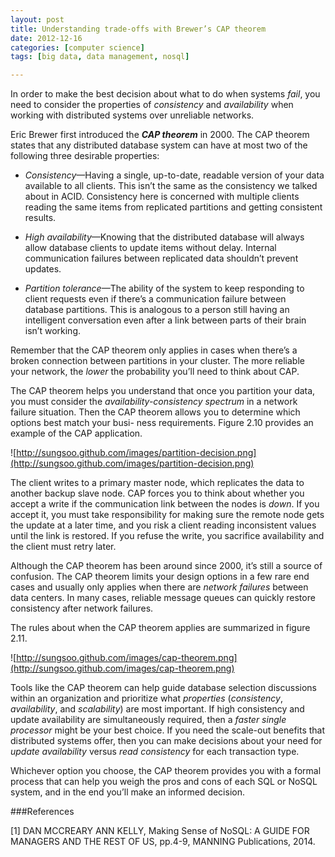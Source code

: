 ```yaml
---
layout: post
title: Understanding trade-offs with Brewer’s CAP theorem
date: 2012-12-16 
categories: [computer science]
tags: [big data, data management, nosql]

---
```


In order to make the best decision about what to do when systems *fail*, you need to consider the properties of *consistency* and *availability* when working with distributed systems over unreliable networks.
Eric Brewer first introduced the ***CAP theorem*** in 2000. The CAP theorem states that any distributed database system can have at most two of the following three desirable properties:
* *Consistency*—Having a single, up-to-date, readable version of your data available to all clients. This isn’t the same as the consistency we talked about in ACID. Consistency here is concerned with multiple clients reading the same items from replicated partitions and getting consistent results.
* *High availability*—Knowing that the distributed database will always allow database clients to update items without delay. Internal communication failures between replicated data shouldn’t prevent updates.
* *Partition tolerance*—The ability of the system to keep responding to client requests even if there’s a communication failure between database partitions. This is analogous to a person still having an intelligent conversation even after a link between parts of their brain isn’t working.
Remember that the CAP theorem only applies in cases when there’s a broken connection between partitions in your cluster. The more reliable your network, the *lower* the probability you’ll need to think about CAP.
The CAP theorem helps you understand that once you partition your data, you must consider the *availability-consistency spectrum* in a network failure situation. Then the CAP theorem allows you to determine which options best match your busi- ness requirements. Figure 2.10 provides an example of the CAP application.

![http://sungsoo.github.com/images/partition-decision.png](http://sungsoo.github.com/images/partition-decision.png)The client writes to a primary master node, which replicates the data to another backup slave node. CAP forces you to think about whether you accept a write if the communication link between the nodes is *down*. If you accept it, you must take responsibility for making sure the remote node gets the update at a later time, and you risk a client reading inconsistent values until the link is restored. If you refuse the write, you sacrifice availability and the client must retry later.
Although the CAP theorem has been around since 2000, it’s still a source of confusion. The CAP theorem limits your design options in a few rare end cases and usually only applies when there are *network failures* between data centers. In many cases, reliable message queues can quickly restore consistency after network failures.
The rules about when the CAP theorem applies are summarized in figure 2.11.

![http://sungsoo.github.com/images/cap-theorem.png](http://sungsoo.github.com/images/cap-theorem.png)Tools like the CAP theorem can help guide database selection discussions within an organization and prioritize what *properties* (*consistency*, *availability*, and *scalability*) are most important. If high consistency and update availability are simultaneously required, then a *faster single processor* might be your best choice. If you need the scale-out benefits that distributed systems offer, then you can make decisions aboutyour need for *update availability* versus *read consistency* for each transaction type. 
Whichever option you choose, the CAP theorem provides you with a formal process that can help you weigh the pros and cons of each SQL or NoSQL system, and inthe end you’ll make an informed decision.
###References
[1] DAN MCCREARY ANN KELLY, Making Sense of NoSQL: A GUIDE FOR MANAGERS AND THE REST OF US, pp.4-9, MANNING Publications, 2014. 